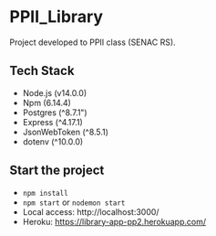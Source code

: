 # PPII_Library

Project developed to PPII class (SENAC RS).

## Tech Stack
- Node.js (v14.0.0)
- Npm (6.14.4)
- Postgres (^8.7.1")
- Express (^4.17.1)
- JsonWebToken (^8.5.1)
- dotenv (^10.0.0)

## Start the project
- `npm install`
- `npm start` or `nodemon start`
- Local access: http://localhost:3000/
- Heroku: https://library-app-pp2.herokuapp.com/
